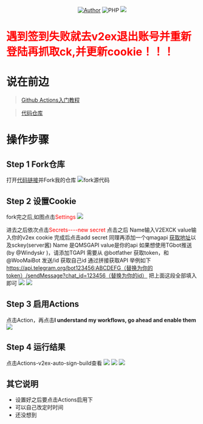 <p align="center">
    <a href="https://github.com/Wenmoux"><img alt="Author" src="https://img.shields.io/badge/author-Wenmoux-blueviolet"/></a>
    <img alt="PHP" src="https://img.shields.io/badge/code-javascript-success"/>
    <img src="https://github-visitor-badge.glitch.me/badge?page_id=Wenmoux.V2ex-Auto-Sign"/>
</p>

# <font color="red">遇到签到失败就去v2ex退出账号并重新登陆再抓取ck,并更新cookie！！！</font>


# 说在前边
 > [Github Actions入门教程](http://www.ruanyifeng.com/blog/2019/09/getting-started-with-github-actions.html)

 > [代码仓库](https://github.com/Wenmoux/V2ex-Auto-Sign)
<!--more-->

# 操作步骤
## Step 1 Fork仓库
打开[代码链接](https://github.com/Wenmoux/V2ex-Auto-Sign)并Fork我的仓库
![fork源代码](https://cdn.jsdelivr.net/gh/Wenmoux/wenpic/IMG_20200608_085223.jpg)
##  Step 2 设置Cookie
fork完之后,如图点击<font color="red">Settings</font>
![](https://cdn.jsdelivr.net/gh/Wenmoux/wenpic/IMG_20200608_085340.jpg)

进去之后依次点击<font color="red">Secrets----new secret</font>
点击之后
Name输入V2EXCK value输入你的v2ex cookie
完成后点击add secret 
同理再添加一个qmagapi [获取地址](https://qmsg.zendee.cn)以及sckey(server酱)
Name 是QMSGAPI value是你的api
如果想使用TGbot推送(by @Windyskr )，请添加TGAPI 需要从 @botfather 获取token，和@WooMaiBot 发送/id 获取自己id 通过拼接获取API 举例如下 https://api.telegram.org/bot123456:ABCDEFG（替换为你的token）/sendMessage?chat_id=123456（替换为你的id） 把上面这段全部填入即可
![](https://cdn.jsdelivr.net/gh/Wenmoux/wenpic/IMG_20200629_092046.jpg)
![](https://cdn.jsdelivr.net/gh/Wenmoux/wenpic/IMG_20200629_092209.jpg)
## Step 3 启用Actions
点击Action，再点击**I understand my workflows, go ahead and enable them**  
![](https://cdn.jsdelivr.net/gh/Wenmoux/wenpic/687474703a2f2f74752e79616f68756f2e6d652f696d67732f323032302f30362f333463613136306339373262393932372e706e67.png)
## Step 4 运行结果 
点击Actions-v2ex-auto-sign-build查看
![](https://cdn.jsdelivr.net/gh/Wenmoux/wenpic/7c27953002262d15.png)
![](https://cdn.jsdelivr.net/gh/Wenmoux/wenpic/IMG_20200608_091224.jpg)
![](https://cdn.jsdelivr.net/gh/Wenmoux/wenpic/april_2020-06-29-09-17-02-621.jpg)
## 其它说明
 - 设置好之后要点击Actions启用下
 - 可以自己改定时时间
 - 还没想到

